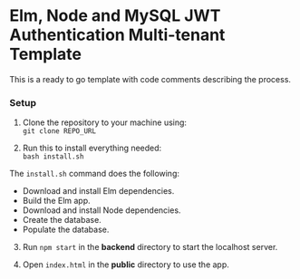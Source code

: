 # Elm, Node and MySQL JWT Authentication Multi-tenant Template

This is a ready to go template with code comments describing the process.  

### Setup  

1. Clone the repository to your machine using:  
`git clone REPO_URL`

2. Run this to install everything needed:  
`bash install.sh`

The `install.sh` command does the following:
- Download and install Elm dependencies.
- Build the Elm app.  
- Download and install Node dependencies.
- Create the database.
- Populate the database.

3. Run `npm start` in the **backend** directory to start the localhost server.  

4. Open `index.html` in the **public** directory to use the app.
